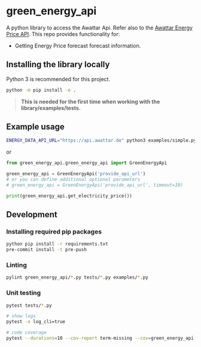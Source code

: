 # green_energy_api

A python library to access the Awattar Api. Refer also to the [Awattar Energy Price API](https://www.awattar.de/). This repo provides functionality for:

- Getting Energy Price forecast forecast information.

## Installing the library locally

Python 3 is recommended for this project.

```bash
python -m pip install -e .
```

> **This is needed for the first time when working with the library/examples/tests.**

## Example usage

```bash
ENERGY_DATA_API_URL="https://api.awattar.de" python3 examples/simple.py
```

or

```python
from green_energy_api.green_energy_api import GreenEnergyApi

green_energy_api = GreenEnergyApi('provide_api_url')
# or you can define additional optional parameters
# green_energy_api = GreenEnergyApi('provide_api_url', timeout=10)

print(green_energy_api.get_electricity_price())
```

## Development

### Installing required pip packages

```bash
python pip install -r requirements.txt
pre-commit install -t pre-push
```

### Linting

```bash
pylint green_energy_api/*.py tests/*.py examples/*.py
```

### Unit testing

```bash
pytest tests/*.py

# show logs
pytest -o log_cli=true

# code coverage
pytest --durations=10 --cov-report term-missing --cov=green_energy_api tests
```
